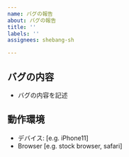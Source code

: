 ```yaml
---
name: バグの報告
about: バグの報告
title: ''
labels: ''
assignees: shebang-sh

---
```


## バグの内容

* バグの内容を記述

## 動作環境

 - デバイス: [e.g. iPhone11]
- Browser [e.g. stock browser, safari]
